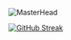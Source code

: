![MasterHead](https://user-images.githubusercontent.com/119907392/212482748-1119ca5f-d40f-4975-a69a-bba31933c54c.png)

[![GitHub Streak](https://github-readme-streak-stats.herokuapp.com/?user=Kicoop)](https://git.io/streak-stats)
